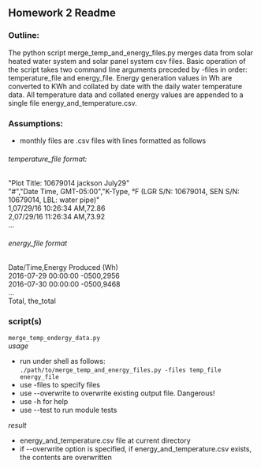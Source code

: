## Homework 2 Readme
### Outline:
The python script merge_temp_and_energy_files.py merges data from solar heated water system and solar panel system csv files.
Basic operation of the script takes two command line arguments preceded by -files in order: temperature_file and energy_file.
Energy generation values in Wh are converted to KWh and collated by date with
the daily water temperature data.  All temperature data and collated energy values
are appended to a single file energy_and_temperature.csv.
### Assumptions:
* monthly files are .csv files with lines formatted as follows

###### temperature_file format:

"Plot Title: 10679014 jackson July29"  
"#","Date Time, GMT-05:00","K-Type, °F (LGR S/N:   10679014, SEN S/N: 10679014, LBL: water pipe)"  
1,07/29/16 10:26:34 AM,72.86  
2,07/29/16 11:26:34 AM,73.92  
...  

###### energy_file format
Date/Time,Energy Produced (Wh)  
2016-07-29 00:00:00 -0500,2956  
2016-07-30 00:00:00 -0500,9468  
...  
Total, the_total  

### script(s)
`merge_temp_endergy_data.py`  
*usage*  
- run under shell as follows:  
`./path/to/merge_temp_and_energy_files.py -files temp_file energy_file`
- use -files to specify files
- use --overwrite to overwrite existing output file.  Dangerous!
- use -h for help
- use --test to run module tests

*result*
- energy_and_temperature.csv file at current directory
- if --overwrite option is specified, if energy_and_temperature.csv exists, the contents are overwritten
